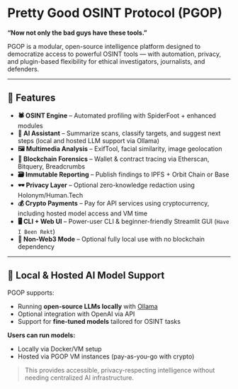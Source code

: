 # Pretty Good OSINT Protocol (PGOP)

**“Now not only the bad guys have these tools.”**

PGOP is a modular, open-source intelligence platform designed to democratize access to powerful OSINT tools — with automation, privacy, and plugin-based flexibility for ethical investigators, journalists, and defenders.

---

## 🧠 Features

- **🕷️ OSINT Engine** – Automated profiling with SpiderFoot + enhanced modules
- **🤖 AI Assistant** – Summarize scans, classify targets, and suggest next steps (local and hosted LLM support via Ollama)
- **🖼️ Multimedia Analysis** – ExifTool, facial similarity, image geolocation
- **🔗 Blockchain Forensics** – Wallet & contract tracing via Etherscan, Bitquery, Breadcrumbs
- **🗃️ Immutable Reporting** – Publish findings to IPFS + Orbit Chain or Base
- **🕶️ Privacy Layer** – Optional zero-knowledge redaction using Holonym/Human.Tech
- **💰 Crypto Payments** – Pay for API services using cryptocurrency, including hosted model access and VM time
- **🖥️ CLI + Web UI** – Power-user CLI & beginner-friendly Streamlit GUI (`Have I Been Rekt`)
- **🛑 Non-Web3 Mode** – Optional fully local use with no blockchain dependency

---

## 🤖 Local & Hosted AI Model Support

PGOP supports:

- Running **open-source LLMs locally** with [Ollama](https://ollama.com)
- Optional integration with OpenAI via API
- Support for **fine-tuned models** tailored for OSINT tasks

**Users can run models:**
- Locally via Docker/VM setup
- Hosted via PGOP VM instances (pay-as-you-go with crypto)

> This provides accessible, privacy-respecting intelligence without needing centralized AI infrastructure.
